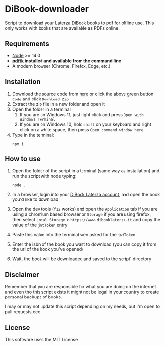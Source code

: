 # DiBook-downloader
Script to download your Laterza DiBook books to pdf for offline use. This only works with books that are available as PDFs online.

## Requirements

- [Node](https://nodejs.org/it/) >= 14.0
- **[pdftk](https://www.pdflabs.com/tools/pdftk-the-pdf-toolkit/) installed and available from the command line**
- A modern browser (Chrome, Firefox, Edge, etc.)

## Installation

1. Download the source code from [here](https://github.com/Leone25/dibook-downloader/archive/refs/heads/main.zip) or click the above green button `Code` and click `Download Zip`
2. Extract the zip file in a new folder and open it
3. Open the folder in a terminal
   1. If you are on Windows 11, just right click and press `Open with Windows Terminal`
   2. If you are on Windows 10, hold `shift` on your keyboard and right click on a white space, then press `Open command window here`
4. Type in the terminal:
   ```shell
   npm i
   ```

## How to use

1. Open the folder of the script in a terminal (same way as installation) and run the script with node typing:

   ```shell
   node .
   ```
2. In a browser, login into your [DiBook Laterza account](https://www.dibooklaterza.it/), and open the book you'd like to download
3. Open the dev tools (`f12` works) and open the `Application` tab if you are using a chromium based browser or `Storage` if you are using firefox, then select `Local Storage` > `https://www.dibooklaterza.it` and copy the value of the `jwtToken` entry
4. Paste this value into the terminal wen asked for the `jwtToken`
5. Enter the isbn of the book you want to download (you can copy it from the url of the book you've opened)
6. Wait, the book will be downloaded and saved to the script' directory

## Disclaimer

Remember that you are responsible for what you are doing on the internet and even tho this script exists it might not be legal in your country to create personal backups of books.

I may or may not update this script depending on my needs, but I'm open to pull requests ecc.

## License

This software uses the MIT License
